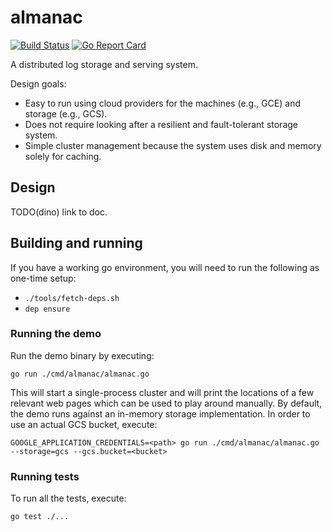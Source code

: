 # almanac

[![Build Status](https://travis-ci.org/dinowernli/almanac.svg?branch=master)](https://travis-ci.org/dinowernli/almanac)
[![Go Report Card](https://goreportcard.com/badge/github.com/dinowernli/almanac)](https://goreportcard.com/report/github.com/dinowernli/almanac)

A distributed log storage and serving system.

Design goals:
* Easy to run using cloud providers for the machines (e.g., GCE) and storage (e.g., GCS).
* Does not require looking after a resilient and fault-tolerant storage system.
* Simple cluster management because the system uses disk and memory solely for caching.

## Design

TODO(dino) link to doc.

## Building and running

If you have a working go environment, you will need to run the following as one-time setup:

* `./tools/fetch-deps.sh`
* `dep ensure`

### Running the demo

Run the demo binary by executing:

`go run ./cmd/almanac/almanac.go`

This will start a single-process cluster and will print the locations of a few relevant web pages which can be used to play around manually. By default, the demo runs against an in-memory storage implementation. In order to use an actual GCS bucket, execute:

`GOOGLE_APPLICATION_CREDENTIALS=<path> go run ./cmd/almanac/almanac.go --storage=gcs --gcs.bucket=<bucket>`

### Running tests

To run all the tests, execute:

`go test ./...`

